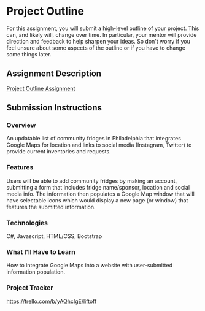 # Project Outline
For this assignment, you will submit a high-level outline of your project. This can, and likely will, change over time. In particular, your mentor will provide direction and feedback to help sharpen your ideas. So don't worry if you feel unsure about some aspects of the outline or if you have to change some things later.

## Assignment Description
[Project Outline Assignment](https://education.launchcode.org/liftoff/modules/assignments/project-outline)

## Submission Instructions

### Overview
An updatable list of community fridges in Philadelphia that integrates Google Maps for location and links to social media (Instagram, Twitter) to provide current inventories and requests.
### Features
Users will be able to add community fridges by making an account, submitting a form that includes fridge name/sponsor, location and social media info. The information then populates a Google Map window that will have selectable icons which would display a new page (or window) that features the submitted information. 
### Technologies
C#, Javascript, HTML/CSS, Bootstrap
### What I'll Have to Learn
How to integrate Google Maps into a website with user-submitted information population.
### Project Tracker
https://trello.com/b/yAQhcIgE/liftoff
